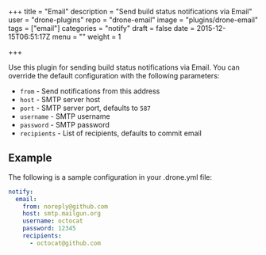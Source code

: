 +++
title = "Email"
description = "Send build status notifications via Email"
user = "drone-plugins"
repo = "drone-email"
image = "plugins/drone-email"
tags = ["email"]
categories = "notify"
draft = false
date = 2015-12-15T06:51:17Z
menu = ""
weight = 1

+++

Use this plugin for sending build status notifications via Email. You can
override the default configuration with the following parameters:

* `from` - Send notifications from this address
* `host` - SMTP server host
* `port` - SMTP server port, defaults to `587`
* `username` - SMTP username
* `password` - SMTP password
* `recipients` - List of recipients, defaults to commit email

## Example

The following is a sample configuration in your .drone.yml file:

```yaml
notify:
  email:
    from: noreply@github.com
    host: smtp.mailgun.org
    username: octocat
    password: 12345
    recipients:
      - octocat@github.com
```

